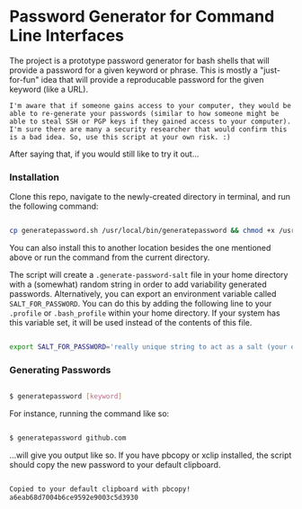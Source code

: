 # Password Generator for Command Line Interfaces

The project is a prototype password generator for bash shells that will provide a password for a given keyword or phrase. This is mostly a "just-for-fun" idea that will provide a reproducable password for the given keyword (like a URL).

`I'm aware that if someone gains access to your computer, they would be able to re-generate your passwords (similar to how someone might be able to steal SSH or PGP keys if they gained access to your computer). I'm sure there are many a security researcher that would confirm this is a bad idea. So, use this script at your own risk. :)`

After saying that, if you would still like to try it out...

### Installation

Clone this repo, navigate to the newly-created directory in terminal, and run the following command:

```bash

cp generatepassword.sh /usr/local/bin/generatepassword && chmod +x /usr/local/bin/generatepassword

```

You can also install this to another location besides the one mentioned above or run the command from the current directory.

The script will create a `.generate-password-salt` file in your home directory with a (somewhat) random string in order to add variability generated passwords. Alternatively, you can export an environment variable called `SALT_FOR_PASSWORD`. You can do this by adding the following line to your `.profile` or `.bash_profile` within your home directory. If your system has this variable set, it will be used instead of the contents of this file.

```bash

export SALT_FOR_PASSWORD='really unique string to act as a salt (your own)'

```

### Generating Passwords

```bash

$ generatepassword [keyword]

```

For instance, running the command like so:

```bash

$ generatepassword github.com

```

...will give you output like so. If you have pbcopy or xclip installed, the script should copy the new password to your default clipboard.

```bash

Copied to your default clipboard with pbcopy!
a6eab68d7004b6ce9592e9003c5d3930

```